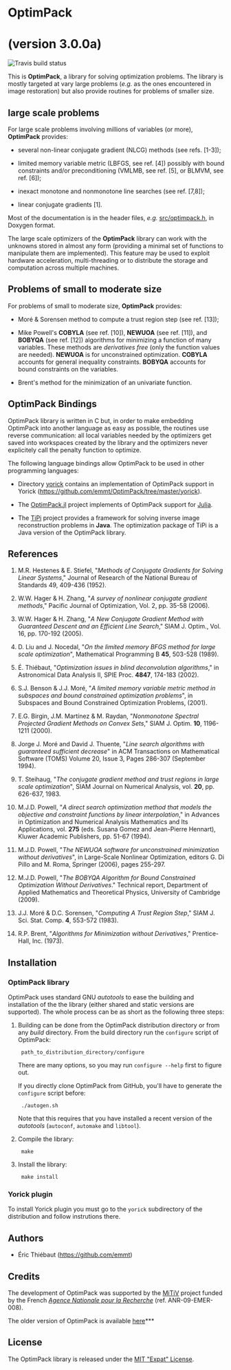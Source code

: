 # OptimPack
# (version 3.0.0a)

![Travis build status](http://travis-ci.org/emmt/OptimPack.png)

This is **OptimPack**, a library for solving optimization problems.  The
library is mostly targeted at vary large problems (*e.g.* as the ones
encountered in image restoration) but also provide routines for problems of
smaller size.


## large scale problems

For large scale problems involving millions of variables (or more),
**OptimPack** provides:

- several non-linear conjugate gradient (NLCG) methods (see refs. [1-3]);

- limited memory variable metric (LBFGS, see ref. [4]) possibly with bound
  constraints and/or preconditioning (VMLMB, see ref. [5], or BLMVM, see
  ref. [6]);

- inexact monotone and nonmonotone line searches (see ref. [7,8]);

- linear conjugate gradients [1].

Most of the documentation is in the header files, *e.g.*
[src/optimpack.h](src/optimpack.h), in Doxygen format.

The large scale optimizers of the **OptimPack** library can work with the
unknowns stored in almost any form (providing a minimal set of functions to
manipulate them are implemented).  This feature may be used to exploit hardware
acceleration, multi-threading or to distribute the storage and computation
across multiple machines.


## Problems of small to moderate size

For problems of small to moderate size, **OptimPack** provides:

- Moré & Sorensen method to compute a trust region step (see ref. [13]);

- Mike Powell's **COBYLA** (see ref. [10]), **NEWUOA** (see ref. [11]), and
  **BOBYQA** (see ref. [12]) algorithms for minimizing a function of many
  variables.  These methods are *derivatives free* (only the function
  values are needed).  **NEWUOA** is for unconstrained optimization.
  **COBYLA** accounts for general inequality constraints.  **BOBYQA** accounts
  for bound constraints on the variables.

- Brent's method for the minimization of an univariate function.


## OptimPack Bindings

OptimPack library is written in C but, in order to make embedding
OptimPack into another language as easy as possible, the routines use
reverse communication: all local variables needed by the optimizers
get saved into workspaces created by the library and the optimizers
never explicitely call the penalty function to optimize.

The following language bindings allow OptimPack to be used in other
programming languages:

* Directory
  [yorick](https://github.com/emmt/OptimPack/tree/master/yorick)
  contains an implementation of OptimPack support in Yorick
  (https://github.com/emmt/OptimPack/tree/master/yorick).

* The [OptimPack.jl](https://github.com/emmt/OptimPack.jl) project
  implements of OptimPack support for [Julia](http://julialang.org/).

* The [TiPi](https://github.com/emmt/TiPi) project provides a
  framework for solving inverse image reconstruction problems in
  **Java**.  The optimization package of TiPi is a Java version of the
  OptimPack library.


## References

1. M.R. Hestenes & E. Stiefel, "*Methods of Conjugate Gradients for
   Solving Linear Systems*," Journal of Research of the National Bureau
   of Standards 49, 409-436 (1952).

2. W.W. Hager & H. Zhang, "*A survey of nonlinear conjugate gradient
   methods*," Pacific Journal of Optimization, Vol. 2, pp. 35-58
   (2006).

3. W.W. Hager & H. Zhang, "*A New Conjugate Gradient Method with
   Guaranteed Descent and an Efficient Line Search*," SIAM J. Optim.,
   Vol. 16, pp. 170-192 (2005).

4. D. Liu and J. Nocedal, "*On the limited memory BFGS method for
   large scale optimization*", Mathematical Programming B **45**,
   503-528 (1989).

5. É. Thiébaut, "*Optimization issues in blind deconvolution
   algorithms*," in Astronomical Data Analysis II, SPIE
   Proc. **4847**, 174-183 (2002).

6. S.J. Benson & J.J. Moré, "*A limited memory variable metric method
   in subspaces and bound constrained optimization problems*", in
   Subspaces and Bound Constrained Optimization Problems, (2001).

7. E.G. Birgin, J.M. Martínez & M. Raydan, "*Nonmonotone Spectral
   Projected Gradient Methods on Convex Sets*," SIAM J. Optim. **10**,
   1196-1211 (2000).

8. Jorge J. Moré and David J. Thuente, "*Line search algorithms with
   guaranteed sufficient decrease*" in ACM Transactions on Mathematical
   Software (TOMS) Volume 20, Issue 3, Pages 286-307 (September 1994).

9. T. Steihaug, "*The conjugate gradient method and trust regions in large
   scale optimization*", SIAM Journal on Numerical Analysis, vol. **20**,
   pp. 626-637, 1983.

10. M.J.D. Powell, "*A direct search optimization method that models the
    objective and constraint functions by linear interpolation*," in
    Advances in Optimization and Numerical Analysis Mathematics and Its
    Applications, vol. **275** (eds. Susana Gomez and Jean-Pierre Hennart),
    Kluwer Academic Publishers, pp. 51-67 (1994).

11. M.J.D. Powell, "*The NEWUOA software for unconstrained minimization
    without derivatives*", in Large-Scale Nonlinear Optimization, editors
    G. Di Pillo and M. Roma, Springer (2006), pages 255-297.

12. M.J.D. Powell, "*The BOBYQA Algorithm for Bound Constrained
    Optimization Without Derivatives*."  Technical report, Department of
    Applied Mathematics and Theoretical Physics, University of Cambridge
    (2009).

13. J.J. Moré & D.C. Sorensen, "*Computing A Trust Region Step*," SIAM
    J. Sci. Stat. Comp. **4**, 553-572 (1983).

14. R.P. Brent, "*Algorithms for Minimization without Derivatives*,"
    Prentice-Hall, Inc. (1973).

## Installation

### OptimPack library

OptimPack uses standard GNU *autotools* to ease the building and
installation of the the library (either shared and static versions are
supported).  The whole process can be as short as the following three
steps:

1. Building can be done from the OptimPack distribution directory or from
   any *build* directory.  From the build directory run the `configure`
   script of OptimPack:

        path_to_distribution_directory/configure

   There are many options, so you may run `configure --help` first to
   figure out.

   If you directly clone OptimPack from GitHub, you'll have to generate the
   `configure` script before:

        ./autogen.sh

   Note that this requires that you have installed a recent version of the
   *autotools* (`autoconf`, `automake` and `libtool`).

2. Compile the library:

        make

3. Install the library:

        make install


### Yorick plugin

To install Yorick plugin you must go to the `yorick` subdirectory of the
distribution and follow instrutions there.


## Authors

* Éric Thiébaut (https://github.com/emmt)


## Credits

The development of OptimPack was supported by the
[MiTiV](http://mitiv-univ-lyon1.fr) project funded by the French
[*Agence Nationale pour la Recherche*](http://www.agence-nationale-recherche.fr)
(ref. ANR-09-EMER-008).

The older version of OptimPack is available
[here](http://cral.univ-lyon1.fr/labo/perso/eric.thiebaut/?Software/OptimPack)***


## License

The OptimPack library is released under the
[MIT "Expat" License](LICENSE.md).
